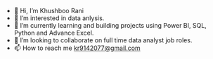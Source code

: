 - 👋 Hi, I’m Khushboo Rani
- 👀 I’m interested in data anlysis.
- 🌱 I’m currently learning and building projects using Power BI, SQL, Python and Advance Excel.
- 💞️ I’m looking to collaborate on full time data analyst job roles.
- 📫 How to reach me kr9142077@gmail.com

<!---
kr914/kr914 is a ✨ special ✨ repository because its `README.md` (this file) appears on your GitHub profile.
You can click the Preview link to take a look at your changes.
--->
